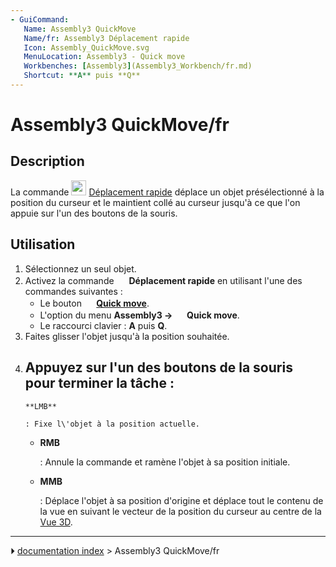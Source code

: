 ```yaml
---
- GuiCommand:
   Name: Assembly3 QuickMove
   Name/fr: Assembly3 Déplacement rapide
   Icon: Assembly_QuickMove.svg‎‎
   MenuLocation: Assembly3 - Quick move
   Workbenches: [Assembly3](Assembly3_Workbench/fr.md)
   Shortcut: **A** puis **Q**
---
```


# Assembly3 QuickMove/fr

## Description

La commande <img alt="" src=images/Assembly_QuickMove.svg  style="width:24px;"> [Déplacement rapide](Assembly3_QuickMove/fr.md) déplace un objet présélectionné à la position du curseur et le maintient collé au curseur jusqu\'à ce que l\'on appuie sur l\'un des boutons de la souris.

## Utilisation

1.  Sélectionnez un seul objet.
2.  Activez la commande <img alt="" src=images/Assembly_QuickMove.svg  style="width:16px;"> **Déplacement rapide** en utilisant l\'une des commandes suivantes :
    -   Le bouton **<img src="images/Assembly_QuickMove.svg" width=16px> [Quick move](Assembly3_QuickMove/fr.md)**.
    -   L\'option du menu **Assembly3 → <img src="images/Assembly_QuickMove.svg" width=16px> Quick move**.
    -   Le raccourci clavier : **A** puis **Q**.
3.  Faites glisser l\'objet jusqu\'à la position souhaitée.
4.  Appuyez sur l\'un des boutons de la souris pour terminer la tâche :
    -   
        **LMB**
        
        : Fixe l\'objet à la position actuelle.

    -   
        **RMB**
        
        : Annule la commande et ramène l\'objet à sa position initiale.

    -   
        **MMB**
        
        : Déplace l\'objet à sa position d\'origine et déplace tout le contenu de la vue en suivant le vecteur de la position du curseur au centre de la [Vue 3D](3D_view/fr.md).



---
⏵ [documentation index](../README.md) > Assembly3 QuickMove/fr
